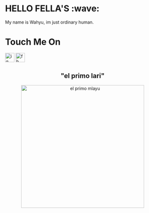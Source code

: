 
<h1> HELLO FELLA'S :wave:</h1>
My name is Wahyu, im just ordinary human.

<h1>Touch Me On</h1>
<a href="instagram.com/wahyusinggihw"><img alt="ig" src="https://www.seekpng.com/png/detail/1-13633_instagram-png-instagram-icon-transparent-background-instagram-logo.png"
  "width="30" height="30"></a>
<a href="facebook.com/wahyusinggihw"><img alt="fb" src="https://toppng.com/uploads/preview/facebook-f-icon-facebook-logo-png-white-11563016108d1db9g68rk.png" "width="30" height="30"></a>
  
<h2 align="center">"el primo lari"</h2>
<p align="center"><img alt="el primo mlayu" src="https://media0.giphy.com/media/f6sUqiliU6JkgEvRpH/giphy.gif?cid=6c09b9525e8abfbc4d69ae6d9eeba605ac8c09d46706a624&rid=giphy.gif&ct=s" width="400" height="400"></p>
